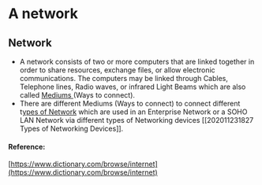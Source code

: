 # A network

## Network

* A network consists of two or more computers that are linked together in order to share resources, exchange files, or allow electronic communications. The computers may be linked through Cables, Telephone lines, Radio waves, or infrared Light Beams which are also called [Mediums ](medium.md#ways-medium-to-connect-two-or-more-computers)\(Ways to connect\).
* There are different Mediums \(Ways to connect\) to connect different t[ypes of Network](types-of-network.md) which are used in an Enterprise Network or a SOHO LAN Network via different types of Networking devices \[\[202011231827 Types of Networking Devices\]\].

#### Reference:

[https://www.dictionary.com/browse/internet](https://www.dictionary.com/browse/internet)

